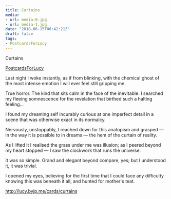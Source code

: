 ```yaml
---
title: Curtains
media:
- url: media-0.jpg
- url: media-1.jpg
date: "2018-06-15T06:42:21Z"
draft: false
tags:
- PostcardsForLucy
---
```

Curtains

[PostcardsForLucy](/tags/postcardsforlucy)



Last night I woke instantly, as if from blinking, with the chemical ghost of the most intense emotion I will ever feel still gripping me.



True horror. The kind that sits calm in the face of the inevitable. I searched my fleeing somnescence for the revelation that birthed such a halting feeling…



I found my dreaming self incurably curious at one imperfect detail in a scene that was otherwise exact in its normalcy.



Nervously, unstoppably, I reached down for this anatopism and grasped — in the way it is possible to in dreams — the hem of the curtain of reality.



As I lifted it I realised the grass under me was illusion; as I peered beyond my heart stopped — I saw the clockwork that runs the universe.



It was so simple. Grand and elegant beyond compare, yes; but I understood it, it was trivial.



I opened my eyes, believing for the first time that I could face any difficulty knowing this was beneath it all, and hunted for mother's teat.



http://lucy.byjp.me/cards/curtains
